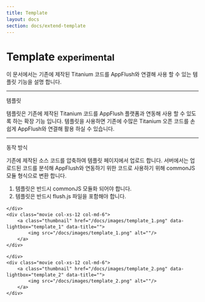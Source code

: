 ```yaml
---
title: Template
layout: docs
section: docs/extend-template
---
```


Template <small>experimental</small>
===================

이 문서에서는 기존에 제작된 Titanium 코드를 AppFlush와 연결해 사용 할 수 있는 템플릿 기능을 설명 합니다.

<hr/>
<div class="space33"></div>

<div class="title row">
	템플릿
</div>

템플릿은 기존에 제작된 Titanium 코드를 AppFlush 플랫폼과 연동해 사용 할 수 있도록 하는 확장 기능 입니다. 템플릿을 사용하면 기존에 수많은 Titanium 오픈 코드를 손쉽게 AppFlush와 연결해 활용 하실 수 있습니다.

<div class="space33"></div>
<hr/>
<div class="space33"></div>

<div class="title row">
	동작 방식
</div>

기존에 제작된 소스 코드를 압축하여 템플릿 페이지에서 업로드 합니다. 서버에서는 업로드된 코드를 분석해 AppFlush와 연동하기 위한 코드로 사용하기 위해 commonJS 모듈 형식으로 변환 합니다.

1. 템플릿은 반드시 commonJS 모듈화 되어야 합니다.
1. 템플릿은 반드시 flush.js 파일을 포함해야 합니다.

<div class="space11"></div>
<div class="explain row">
	<div class="detail col-xs-12 col-md-6">

	</div>
	<div class="movie col-xs-12 col-md-6">
		<a class="thumbnail" href="/docs/images/template_1.png" data-lightbox="template_1" data-title="">
			<img src="/docs/images/template_1.png" alt=""/>
		</a>
	</div>
</div>

<div class="space11"></div>
<div class="explain row">
	<div class="detail col-xs-12 col-md-6">

	</div>
	<div class="movie col-xs-12 col-md-6">
		<a class="thumbnail" href="/docs/images/template_2.png" data-lightbox="template_2" data-title="">
			<img src="/docs/images/template_2.png" alt=""/>
		</a>
	</div>
</div>